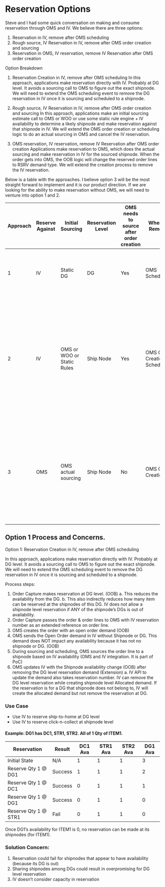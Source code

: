 # Reservation Options

Steve and I had some quick conversation on making and consume reservation through OMS and IV. We believe there are three options:

1.	Reservation in IV, remove after OMS scheduling
2.	Rough source, IV Reservation in IV, remove after OMS order creation and sourcing
3.	Reservation in OMS, IV reservation, remove IV Reservation after OMS order creation

Option Breakdown


1.	Reservation Creation in IV, remove after OMS scheduling
In this approach, applications make reservation directly with IV. Probably at DG level. It avoids a sourcing call to OMS to figure out the exact shipnode. We will need to extend the OMS scheduling event to remove the DG reservation in IV once it is sourcing and scheduled to a shipnode. 

2.	Rough source, IV Reservation in IV, remove after OMS order creation and sourcing
In this approach, applications make an initial sourcing estimate call to OMS or WOO or use some static rule engine + IV availability to determine a likely shipnode and make reservation against that shipnode in IV. We will extend the OMS order creation or scheduling logic to do an actual sourcing in OMS and cancel the IV reservation. 

3.	OMS reservation, IV reservation, remove IV Reservation after OMS order creation
Applications make reservation to OMS, which does the actual sourcing and make reservation in IV for the sourced shipnode. When the order gets into OMS, the OOB logic will change the reserved order lines to RSRV demand type. We will extend the creation process to remove the IV reservation. 

Below is a table with the approaches. I believe option 3 will be the most straight forward to implement and it is our product direction. If we are looking for the ability to make reservation without OMS, we will need to venture into option 1 and 2. 


|Approach |Reserve Against | Initial Sourcing | Reservation Level| OMS needs to source after order creation|When to Remove| Pro |Con|
|-| -- | --- | --- | --- | -- | -------------------- | -------------------- |
|1|IV|Static DG|DG|Yes|OMS Scheduling|<ul><li>Quick Reservation Creation in IV without access OMS</li></ul> | <ul><li>DGs with shared shipnodes could overpromise</li></ul>|
|2|IV |OMS or WOO or Static Rules|Ship Node|Yes|OMS Order Creation or Scheduling|<ul><li>Flexibility in initial sourcing logic</li><li>Potentially avoid OMS traffic (if not using OMS to initial sourcing)</li><li>Can be combined with other shipnode level reservation approach</li></ul>|<ul><li>OMS might need to source twice</li><li>Could be difficult to maintain rough sourcing logic externally</li></ul>|
|3|OMS|OMS actual sourcing|Ship Node|No|OMS Order Creation|<ul><li>Sterling will support this flow OOB in the future</li><li>OMS source once</li><li>Can be combined with other shipnode level reservation approach</li></ul>|<ul><li>Reservation needs to go through OMS and OMS sourcing</li></ul>|

## Option 1 Process and Concerns.

Option 1: Reservation Creation in IV, remove after OMS scheduling

In this approach, applications make reservation directly with IV. Probably at DG level. It avoids a sourcing call to OMS to figure out the exact shipnode. We will need to extend the OMS scheduling event to remove the DG reservation in IV once it is sourcing and scheduled to a shipnode. 
  
Process steps:

1.	Order Capture makes reservation at DG level. (OOB)
a.	This reduces the availability from the DG.
b.	This also indirectly reduces how many item can be reserved at the shipnodes of this DG. IV does not allow a shipnode level reservation if ANY of the shipnode’s DGs is out of availability.
2.	Order Capture passes the order & order lines to OMS with IV reservation number as an extended reference on order line.
3.	OMS creates the order with an open order demand (OOB)
4.	OMS sends the Open Order demand in IV without Shipnode or DG. This demand does NOT impact any availability because it has not no shipnode or DG. (OOB)
5.	During sourcing and scheduling, OMS sources the order line to a shipnode based on IV availability (OMS and IV integration. It is part of PoC)
6.	OMS updates IV with the Shipnode availability change (OOB) after removing the DG level reservation demand (Extension)
a.	IV API to update the demand also takes reservation number. IV can remove the DG level reservation while creating shipnode level Allocated demand. If the reservation is for a DG that shipnode does not belong to, IV will create the allocated demand but not remove the reservation at DG. 


### Use Case

- Use IV to reserve ship-to-home at DG level
- Use IV to reserve click-n-collect at shipnode level

#### Example: DG1 has DC1, STR1, STR2. All of 1 Qty of ITEM1.

|Reservation | Result | DC1 Ava| STR1 Ava | STR2 Ava | DG1 Ava|
| --------- | ----- | -- | -- | -- | -- |
|Initial State|N/A|1|1|1|3|
|Reserve Qty 1 @ DG1|Success|1|1|1|2|
|Reserve Qty 1 @ DC1|Success|0|1|1|1|
|Reserve Qty 1 @ DG1|Success|0|1|1|0|
|Reserve Qty 1 @ STR1|Fail|0|1|1|0|

Once DG1’s availability for ITEM1 is 0, no reservation can be made at its shipnodes (for ITEM1).

### Solution Concern:

1.	Reservation could fail for shipnodes that appear to have availability (because its DG is out)
2.	Sharing shipnodes among DGs could result in overpromising for DG level reservation
3.	IV doesn’t consider capacity in reservation






